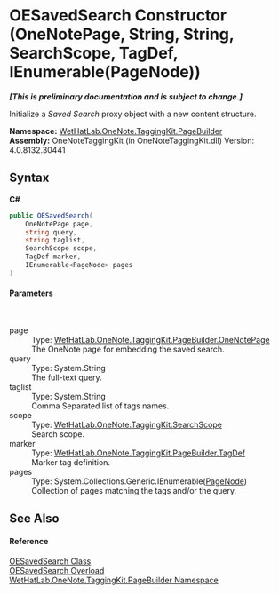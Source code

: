 # OESavedSearch Constructor (OneNotePage, String, String, SearchScope, TagDef, IEnumerable(PageNode))
 _**\[This is preliminary documentation and is subject to change.\]**_

Initialize a _Saved Search_ proxy object with a new content structure.

**Namespace:**&nbsp;<a href="56352230-71f2-f4b7-63a8-983965663af5">WetHatLab.OneNote.TaggingKit.PageBuilder</a><br />**Assembly:**&nbsp;OneNoteTaggingKit (in OneNoteTaggingKit.dll) Version: 4.0.8132.30441

## Syntax

**C#**<br />
``` C#
public OESavedSearch(
	OneNotePage page,
	string query,
	string taglist,
	SearchScope scope,
	TagDef marker,
	IEnumerable<PageNode> pages
)
```


#### Parameters
&nbsp;<dl><dt>page</dt><dd>Type: <a href="6754c7d7-0598-ae1f-ff8c-6808b714b0ab">WetHatLab.OneNote.TaggingKit.PageBuilder.OneNotePage</a><br />The OneNote page for embedding the saved search.</dd><dt>query</dt><dd>Type: System.String<br />The full-text query.</dd><dt>taglist</dt><dd>Type: System.String<br />Comma Separated list of tags names.</dd><dt>scope</dt><dd>Type: <a href="8e6adcff-7174-4ef1-6f26-1dcd37a6e6fe">WetHatLab.OneNote.TaggingKit.SearchScope</a><br />Search scope.</dd><dt>marker</dt><dd>Type: <a href="76f26dcb-6d94-451a-0931-56436dcad40f">WetHatLab.OneNote.TaggingKit.PageBuilder.TagDef</a><br />Marker tag definition.</dd><dt>pages</dt><dd>Type: System.Collections.Generic.IEnumerable(<a href="0d8ed3e9-a495-7ffc-8e7a-1b49391c2657">PageNode</a>)<br />Collection of pages matching the tags and/or the query.</dd></dl>

## See Also


#### Reference
<a href="6f2e90b5-6143-e4fa-50c9-cd08fedf475d">OESavedSearch Class</a><br /><a href="778b16f5-6164-ff4a-1e54-cf0132941cd4">OESavedSearch Overload</a><br /><a href="56352230-71f2-f4b7-63a8-983965663af5">WetHatLab.OneNote.TaggingKit.PageBuilder Namespace</a><br />